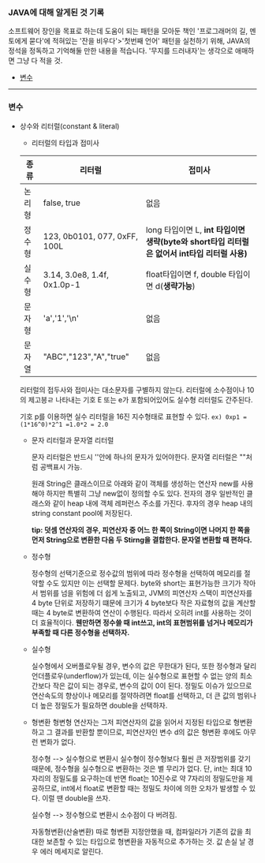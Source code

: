 ### JAVA에 대해 알게된 것 기록
소프트웨어 장인을 목표로 하는데 도움이 되는 패턴을 모아둔 책인 '프로그래머의 길, 멘토에게 묻다'에 적혀있는 '잔을 비우다'>'첫번째 언어' 패턴을 실천하기 위해, JAVA의 정석을 정독하고 기억해둘 만한 내용을 적습니다.
'무지를 드러내자'는 생각으로 애매하면 그냥 다 적을 것.

 - [변수](#변수)
 
 
 
 ----
 ### 변수
 
  - 상수와 리터럴(constant & literal)
    - 리터럴의 타입과 접미사  
  
    |종류|리터럴|접미사|
    |----|----|----|
    |논리형|false, true|없음|
    |정수형|123, 0b0101, 077, 0xFF, 100L|long 타입이면 L, **int 타입이면 생략(byte와 short타입 리터럴은 없어서 int타입 리터럴 사용)**|
    |실수형| 3.14, 3.0e8, 1.4f, 0x1.0p-1|float타입이면 f, double 타입이면 d(**생략가능**)|
    |문자형|'a','1','\n'|없음|
    |문자열|"ABC","123","A","true"|없음|
    
      리터럴의 접두사와 접미사는 대소문자를 구별하지 않는다. 리터럴에 소수점이나 10의 제고븡ㄹ 나타내는 기호 E 또는 e가 포함되어있어도 실수형 리터럴도 간주된다.
  
      기호 p를 이용하면 실수 리터럴을 16진 지수형태로 표현할 수 있다.
      `ex) 0xp1 = (1*16^0)*2^1 =1.0*2 = 2.0`
    
    - 문자 리터럴과 문자열 리터럴
    
      문자 리터럴은 반드시 ''안에 하나의 문자가 있어야한다. 문자열 리터럴은 ""처럼 공백표시 가능.
   
      원래 String은 클래스이므로 아래와 같이 객체를 생성하는 연산자 new를 사용해야 하지만 특별히 그냥 new없이 정의할 수도 있다. 전자의 경우 일반적인 클래스와 같이 heap 내에 객체 레퍼런스 주소를 가진다. 후자의 경우 heap 내의 string constant pool에 저장된다.
   
      **tip: 덧셈 연산자의 경우, 피연산자 중 어느 한 쪽이 String이면 나머지 한 쪽을 먼저 String으로 변환한 다음 두 Stirng을 결합한다. 문자열 변환할 때 편하다.**
    
    - 정수형
    
      정수형의 선택기준으로 정수값의 범위에 따라 정수형을 선택하여 메모리를 절약할 수도 있지만 이는 선택할 문제다. 
      byte와 short는 표현가능한 크기가 작아서 범위를 넘을 위험에 더 쉽게 노출되고, JVM의 피연산자 스택이 피연산자를 4 byte 단위로 저장하기 떄문에 크기가 4 byte보다 작은 자료형의 값을 계산할 때는 4 byte로 변환하여 연산이 수행된다. 
      따라서 오히려 int를 사용하는 것이 더 효율적이다. **웬만하면 정수쓸 때 int쓰고, int의 표현범위를 넘거나 메모리가 부족할 때 다른 정수형을 선택하자.**
    
    - 실수형
    
      실수형에서 오버플로우될 경우, 변수의 값은 무한대가 된다, 또한 정수형과 달리 언더플로우(underflow)가 있는데, 이는 실수형으로 표현할 수 없는 양의 최소간보다 작은 값이 되는 경우로, 변수의 값이 0이 된다.
      정밀도 이슈가 있으므로 연산속도의 향상이나 메모리를 절약하려면 float를 선택하고, 더 큰 값의 범위나 더 높은 정밀도가 필요하면 double을 선택하자.
    
   
    - 형변환
      형변형 연산자는 그저 피연산자의 값을 읽어서 지정된 타입으로 형변환하고 그 결과를 반환할 뿐이므로, 피연산자인 변수 d의 값은 형변환 후에도 아무런 변화가 없다.
     
      정수형 --> 실수형으로 변환시
      실수형이 정수형보다 훨씬 큰 저장범위를 갖기 때문에, 정수형을 실수형으로 변환하는 것은 별 무리가 없다. 단, int는 최대 10자리의 정밀도를 요구하는데 반면 float는 10진수로 약 7자리의 정밀도만을 제공하므로, int에서 float로 변환할 때는 정밀도 차이에 의한 오차가 발생할 수 있다. 이럴 땐 double을 쓰자.
     
      실수형 --> 정수형으로 변환시
      소수점이 다 버려짐.
     
      자동형변환(산술변환)
      따로 형변환 지정안했을 때, 컴파일러가 기존의 값을 최대한 보존할 수 있는 타입으로 형변환을 자동적으로 추가하는 것. 값 손실 날 경우 에러 메세지로 알린다.
   

